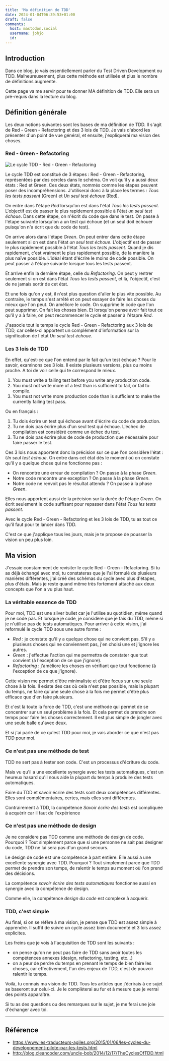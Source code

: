 ```yaml
---
title: 'Ma définition de TDD'
date: 2024-01-04T06:39:53+01:00
draft: false
comments:
  host: mastodon.social
  username: johjo
  id: 
---
```

## Introduction

Dans ce blog, je vais essentiellement parler du Test Driven Development ou TDD. Malheureusement, plus cette méthode est utilisée et plus le nombre de définitions augmente.

Cette page va me servir pour te donner MA définition de TDD. Elle sera un pré-requis dans la lecture du blog.

## Définition générale

Les deux notions suivantes sont les bases de ma définition de TDD. Il s'agit de Red - Green - Refactoring et des 3 lois de TDD. Je vais d'abord les présenter d'un point de vue général, et ensuite, j'expliquerai ma vision des choses.

### Red - Green - Refactoring

![Le cycle TDD - Red - Green - Refactoring](/blog/images/CycleTDD.png)

Le cycle TDD est constitué de 3 étapes : Red - Green - Refactoring, représentées par des cercles dans le schéma. On voit qu'il y a aussi deux états : Red et Green. Ces deux états, nommés comme les étapes peuvent poser des incompréhensions. J'utiliserai donc à la place les termes : *Tous les tests passent* (Green) et *Un seul test échoue* (Red).

On entre dans l'étape *Red* lorsqu'on est dans l'état *Tous les tests passent*. L'objectif est de passer le plus rapidement possible à l'état *un seul test échoue*. Dans cette étape, on n'écrit du code que dans le test. On passe à l'étape suivante lorsqu'on a un test qui échoue (et un seul doit échouer puisqu'on n'a écrit que du code de test).

On arrive alors dans l'étape *Green*. On peut entrer dans cette étape seulement si on est dans l'état *un seul test échoue*. L'objectif est de passer le plus rapidement possible à l'état *Tous les tests passent*. Quand je dis rapidement, c'est vraiment le plus rapidement possible, de la manière la plus naïve possible. L'idéal étant d'écrire le moins de code possible. On peut passer à l'étape suivante lorsque tous les tests passent.

Et arrive enfin la dernière étape, celle du *Refactoring*. On peut y rentrer seulement si on est dans l'état *Tous les tests passent*, et là, l'objectif, c'est de ne jamais sortir de cet état.

Et une fois qu'on y est, il n'est plus question d'aller le plus vite possible. Au contraire, le temps s'est arrêté et on peut essayer de faire les choses du mieux que l'on peut. On améliore le code. On supprime le code que l'on peut supprimer. On fait les choses bien. Et lorsqu'on pense avoir fait tout ce qu'il y a à faire, on peut recommencer le cycle et passer à l'étapre *Red*.

J'associe tout le temps le cycle Red - Green - Refactoring aux 3 lois de TDD, car celles-ci apportent un complément d'information sur la signification de l'état *Un seul test échoue*.

### Les 3 lois de TDD

En effet, qu'est-ce que l'on entend par le fait qu'un test échoue ? Pour le savoir, examinons ces 3 lois. Il existe plusieurs versions, plus ou moins proche. A toi de voir celle qui te correspond le mieux.  

1. You must write a failing test before you write any production code.
2. You must not write more of a test than is sufficient to fail, or fail to compile.
3. You must not write more production code than is sufficient to make the currently failing test pass.

Ou en français : 

1. Tu dois écrire un test qui échoue avant d'écrire du code de production.
2. Tu ne dois pas écrire plus d'un seul test qui échoue. L'échec de compilation est considéré comme un échec du test.
3. Tu ne dois pas écrire plus de code de production que nécessaire pour faire passer le test.

Ces 3 lois nous apportent donc la précision sur ce que l'on considère l'état : *Un seul test échoue*. On entre dans cet état dès le moment où on constate qu'il y a quelque chose qui ne fonctionne pas : 
- On rencontre une erreur de compilation ? On passe à la phase *Green*.
- Notre code rencontre une exception ? On passe à la phase *Green*.
- Notre code ne renvoit pas le résultat attendu ? On passe à la phase *Green*.

Elles nous apportent aussi de la précision sur la durée de l'étape *Green*. On écrit seulement le code suffisant pour repasser dans l'état *Tous les tests passent*.

Avec le cycle Red - Green - Refactoring et les 3 lois de TDD, tu as tout ce qu'il faut pour te lancer dans TDD.

C'est ce que j'applique tous les jours, mais je te propose de pousser la vision un peu plus loin.

## Ma vision

J'essaie constamment de revisiter le cycle Red - Green - Refactoring. Si tu as déjà échangé avec moi, tu constateras que je l'ai formulé de plusieurs manières différentes, j'ai créé des schémas du cycle avec plus d'étapes, plus d'états. Mais je reste quand même très fortement attaché aux deux concepts que l'on a vu plus haut.

### La véritable essence de TDD
Pour moi, TDD est une silver bullet car je l'utilise au quotidien, même quand je ne code pas. Et lorsque je code, je considère que je fais du TDD, même si je n'utilise pas de tests automatiques. Pour arriver à cette vision, j'ai reformulé le cycle TDD sous une autre forme : 

- *Red* : je constate qu'il y a quelque chose qui ne convient pas. S'il y a plusieurs choses qui ne conviennent pas, j'en choisi une et j'ignore les autres.
- *Green* : j'effectue l'action qui me permettra de constater que tout convient (à l'exception de ce que j'ignore).
- *Refactoring* : j'améliore les choses en vérifiant que tout fonctionne (à l'exception de ce que j'ignore).

Cette vision me permet d'être minimaliste et d'être focus sur une seule chose à la fois. Il existe des cas où cela n'est pas possible, mais la plupart du temps, ne faire qu'une seule chose à la fois me permet d'être plus efficace que d'en faire plusieurs.

Et c'est là toute la force de TDD, c'est une méthode qui permet de se concentrer sur un seul problème à la fois. Et cela permet de prendre son temps pour faire les choses correctement. Il est plus simple de jongler avec une seule balle qu'avec deux.

Et si j'ai parlé de ce qu'est TDD pour moi, je vais aborder ce que n'est pas TDD pour moi.

### Ce n'est pas une méthode de test
TDD ne sert pas à tester son code. C'est un processus d'écriture du code. 

Mais vu qu'il a une excellente synergie avec les tests automatiques, c'est un heureux hasard qu'il nous aide la plupart du temps à produire des tests automatiques.

Faire du TDD et savoir écrire des tests sont deux compétences différentes. Elles sont complémentaires, certes, mais elles sont différentes.

Contrairement à TDD, la compétence *Savoir écrire des tests* est compliquée à acquérir car il faut de l'expérience

### Ce n'est pas une méthode de design
Je ne considère pas TDD comme une méthode de design de code. Pourquoi ? Tout simplement parce que si une personne ne sait pas designer du code, TDD ne lui sera pas d'un grand secours.

Le design de code est une compétence à part entière. Elle aussi a une excellente synergie avec TDD. Pourquoi ? Tout simplement parce que TDD permet de prendre son temps, de ralentir le temps au moment où l'on prend des décisions.

La compétence *savoir écrire des tests automatiques* fonctionne aussi en synergie avec la compétence de design.

Comme elle, la compétence *design du code* est complexe à acquérir. 

### TDD, c'est simple
Au final, si on se réfère à ma vision, je pense que TDD est assez simple à apprendre. Il suffit de suivre un cycle assez bien documenté et 3 lois assez explicites.

Les freins que je vois à l'acquisition de TDD sont les suivants : 
- on pense qu'on ne peut pas faire de TDD sans avoir toutes les compétences annexes (design, refactoring, testing, etc...)
- on a peur de perdre du temps en prenant le temps de bien faire les choses, car effectivement, l'un des enjeux de TDD, c'est de pouvoir ralentir le temps.

Voilà, tu connais ma vision de TDD. Tous les articles que j'écrirais à ce sujet se baseront sur celui-ci. Je le complèterai au fur et à mesure que je verrai des points apparaître.

Si tu as des questions ou des remarques sur le sujet, je me ferai une joie d'échanger avec toi.

---
## Référence
- https://www.les-traducteurs-agiles.org/2015/01/06/les-cycles-du-developpement-pilote-par-les-tests.html
- http://blog.cleancoder.com/uncle-bob/2014/12/17/TheCyclesOfTDD.html

